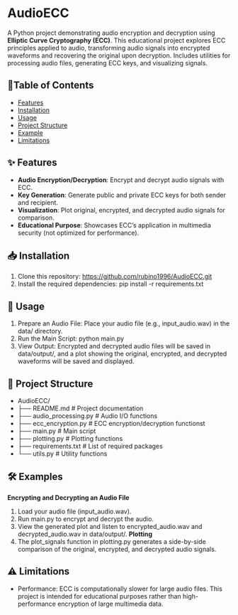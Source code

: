 # AudioECC

A Python project demonstrating audio encryption and decryption using **Elliptic Curve Cryptography (ECC)**. This educational project explores ECC principles applied to audio, transforming audio signals into encrypted waveforms and recovering the original upon decryption. Includes utilities for processing audio files, generating ECC keys, and visualizing signals.

## 📜Table of Contents 
- [Features](#features)
- [Installation](#installation)
- [Usage](#usage)
- [Project Structure](#projectstructure)
- [Example](#example)
- [Limitations](#limitations)

## ✨ Features
- **Audio Encryption/Decryption**: Encrypt and decrypt audio signals with ECC.
- **Key Generation**: Generate public and private ECC keys for both sender and recipient.
- **Visualization**: Plot original, encrypted, and decrypted audio signals for comparison.
- **Educational Purpose**: Showcases ECC’s application in multimedia security (not optimized for performance).

## 📥 Installation
1. Clone this repository:
https://github.com/rubino1996/AudioECC.git
2. Install the required dependencies:
pip install -r requirements.txt

## 🚀 Usage
1. Prepare an Audio File: Place your audio file (e.g., input_audio.wav) in the data/ directory.
2. Run the Main Script: python main.py
3. View Output: Encrypted and decrypted audio files will be saved in data/output/, and a plot showing the original, encrypted, and decrypted waveforms will be saved and displayed.

## 📁 Project Structure
- AudioECC/
- ├── README.md                  # Project documentation
- ├── audio_processing.py        # Audio I/O functions
- ├── ecc_encryption.py          # ECC encryption/decryption functionst
- ├── main.py                    # Main script
- ├── plotting.py                # Plotting functions
- ├── requirements.txt           # List of required packages
- └── utils.py                   # Utility functions

## 🛠 Examples
**Encrypting and Decrypting an Audio File**
1. Load your audio file (input_audio.wav).
2. Run main.py to encrypt and decrypt the audio.
3. View the generated plot and listen to encrypted_audio.wav and decrypted_audio.wav in data/output/.
**Plotting**
1. The plot_signals function in plotting.py generates a side-by-side comparison of the original, encrypted, and decrypted audio signals.

## ⚠️ Limitations
- Performance: ECC is computationally slower for large audio files. This project is intended for educational purposes rather than high-performance encryption of large multimedia data.
